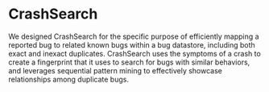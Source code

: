 # CrashSearch
We designed CrashSearch for the specific purpose of efficiently mapping a reported bug to related known bugs within a bug datastore, including both exact and inexact duplicates. CrashSearch uses the symptoms of a crash to create a fingerprint that it uses to search for bugs with similar behaviors, and leverages sequential pattern mining to effectively showcase relationships among duplicate bugs.

